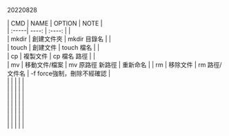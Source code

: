 
20220828

| CMD | NAME | OPTION | NOTE |  
| :-----| ----: | :----: |  |  
| mkdir | 創建文件夾 | mkdir 目錄名 |  |  
| touch | 創建文件 | touch 檔名 |  |  
| cp | 複製文件 | cp 檔名 路徑 |  |  
| mv | 移動文件/檔案 | mv 原路徑 新路徑 | 重新命名 | 
| rm | 移除文件 | rm 路徑/文件名 | -f force強制，刪除不經確認 |  
| | | | |  
| | | | |  
| | | | |  
| | | | |  
| | | | |  
| | | | |  
| | | | |  

